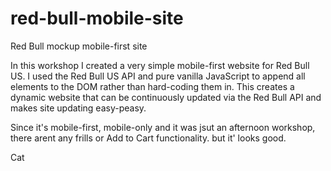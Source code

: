 # red-bull-mobile-site
Red Bull mockup mobile-first site

In this workshop I created a very simple mobile-first website for Red Bull US. I used the Red Bull US API and pure vanilla JavaScript to append all elements to the DOM rather than hard-coding them in. This creates a dynamic website that can be continuously updated via the Red Bull API and makes site updating easy-peasy.  

Since it's mobile-first, mobile-only and it was jsut an afternoon workshop, there arent any frills or Add to Cart functionality. but it' looks good.

Cat
